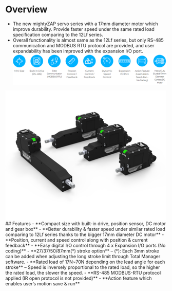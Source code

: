 # Overview
- The new mightyZAP servo series with a 17mm diameter motor which improve durability. Provide faster speed under the same rated load specification comparing to the 12Lf series.   
- Overall functionality is almost same as the 12Lf series, but only RS-485 communication and MODBUS RTU protocol are provided, and user expandability has been improved with the expansion I/O port.
![17Lf_overview_img](./17Lf_overview_img.png)
<img src="./image2.png" style="width:500px;margin:auto" alt="샘플 이미지">
## Features
- **Compact size with built-in drive, position sensor, DC motor and gear box**
- **Better durability & faster speed under similar rated load comparing to 12Lf series thanks to the bigger 17mm diameter DC motor**
- **Position, current and speed control along with position & current feedback**
- **Easy digital I/O control through 4 x Expansion I/O ports (No coding)**
- **27/37/50/87mm(*) stroke option**  
    – (*): Each 3mm stroke can be added when adjusting the long stroke limit through Total Manager software.
- **Rated load of 17N~70N depending on the lead angle for each stroke**  
    – Speed is inversely proportional to the rated load, so the higher the rated load, the slower the speed.
- **RS-485 MODBUS-RTU protocol applied (IR open protocol is not provided)**
- **Action feature which enables user’s motion save & run**
